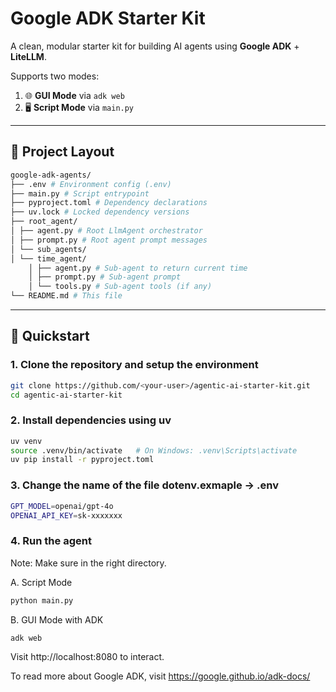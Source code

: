 # Google ADK Starter Kit

A clean, modular starter kit for building AI agents using **Google ADK** + **LiteLLM**.

Supports two modes:
1. 🌐 **GUI Mode** via `adk web`
2. 🖥️ **Script Mode** via `main.py`

---

## 📁 Project Layout
```bash
google-adk-agents/
├── .env # Environment config (.env)
├── main.py # Script entrypoint
├── pyproject.toml # Dependency declarations
├── uv.lock # Locked dependency versions
├── root_agent/
│ ├── agent.py # Root LlmAgent orchestrator
│ ├── prompt.py # Root agent prompt messages
│ └── sub_agents/
│ └── time_agent/
    │ ├── agent.py # Sub-agent to return current time
    │ ├── prompt.py # Sub-agent prompt
    │ └── tools.py # Sub-agent tools (if any)
└── README.md # This file
```

---
## 🚀 Quickstart

### 1. Clone the repository and setup the environment

```bash
git clone https://github.com/<your-user>/agentic-ai-starter-kit.git
cd agentic-ai-starter-kit
```

### 2. Install dependencies using uv
```bash
uv venv 
source .venv/bin/activate   # On Windows: .venv\Scripts\activate
uv pip install -r pyproject.toml
```

### 3. Change the name of the file dotenv.exmaple -> .env
```bash
GPT_MODEL=openai/gpt-4o
OPENAI_API_KEY=sk-xxxxxxx
```

### 4. Run the agent
Note: Make sure in the right directory.

A. Script Mode
```bash
python main.py
```
B. GUI Mode with ADK
```bash
adk web
```
Visit http://localhost:8080 to interact.

To read more about Google ADK, visit https://google.github.io/adk-docs/
